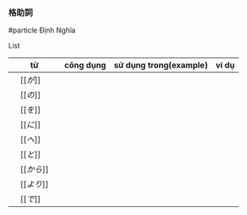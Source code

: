 ### 格助詞
#particle
Định Nghĩa

List

| từ | công dụng |sử dụng trong(example)|ví dụ|
|---|---|---|---|
|　[[_が_]]　||||
|　[[_の_]]　||||
|　[[_を_]]　||||
|　[[_に_]]　||||
|　[[_へ_]]　||||
|　[[_と_]]　||||
|　[[_から_]]　||||
|　[[_より_]]　||||
|　[[_で_]]　||||